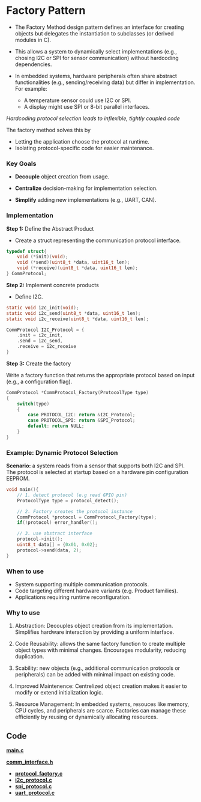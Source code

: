 # Factory Pattern

- The Factory Method design pattern defines an interface for
creating objects but delegates the instantiation to subclasses
(or derived modules in C).

- This allows a system to dynamically select implementations
(e.g., chosing I2C or SPI for sensor communication) without
hardcoding dependencies.

- In embedded systems, hardware peripherals often share abstract
functionalities (e.g., sending/receiving data) but differ in
implementation. For example:
    - A temperature sensor could use I2C or SPI.
    - A display might use SPI or 8-bit parallel interfaces.
    
_Hardcoding protocol selection leads to inflexible, tightly coupled
code_

The factory method solves this by

- Letting the application choose the protocol at runtime.
- Isolating protocol-specific code for easier maintenance.

### Key Goals

- **Decouple** object creation from usage.

- **Centralize** decision-making for implementation selection.

- **Simplify** adding new implementations (e.g., UART, CAN).

### Implementation

**Step 1:** Define the Abstract Product

- Create a struct representing the communication protocol interface.

```C
typedef struct{
    void (*init)(void);
    void (*send)(uint8_t *data, uint16_t len);
    void (*receive)(uint8_t *data, uint16_t len);
} CommProtocol;
```

**Step 2:** Implement concrete products

- Define I2C.

```C
static void i2c_init(void);
static void i2c_send(uint8_t *data, uint16_t len);
static void i2c_receive(uint8_t *data, uint16_t len);

CommProtocol I2C_Protocol = {
    .init = i2c_init,
    .send = i2c_send,
    .receive = i2c_receive
}
```

**Step 3:** Create the factory

Write a factory function that returns the appropriate protocol based
on input (e.g., a configuration flag).

```C
CommProtocol *CommProtocol_Factory(ProtocolType type)
{
    switch(type)
    {
        case PROTOCOL_I2C: return &I2C_Protocol;
        case PROTOCOL_SPI: return &SPI_Protocol;
        default: return NULL;
    }
}
```

### Example: Dynamic Protocol Selection

**Scenario:** a system reads from a sensor that supports both I2C
and SPI. The protocol is selected at startup based on a hardware pin
configuration EEPROM.

```C
void main(){
    // 1. detect protocol (e.g read GPIO pin)
    ProtocolType type = protocol_detect();

    // 2. Factory creates the protocol instance
    CommProtocol *protocol = CommProtocol_Factory(type);
    if(!protocol) error_handler();

    // 3. use abstract interface
    protocol->init();
    uint8_t data[] = {0x01, 0x02};
    protocol->send(data, 2);
}
```

### When to use

- System supporting multiple communication protocols.
- Code targeting different hardware variants (e.g. Product families).
- Applications requiring runtime reconfiguration.

### Why to use

1. Abstraction: Decouples object creation from its implementation. Simplifies
hardware interaction by providing a uniform interface.

2. Code Reusability: allows the same factory function to create multiple
object types with minimal changes. Encourages modularity, reducing duplication.

3. Scability: new objects (e.g., additional communication protocols or peripherals)
can be added with minimal impact on existing code.

4. Improved Maintenence: Centrelized object creation makes it easier to modify
or extend initialization logic.

5. Resource Management: In embedded systems, resouces like memory, CPU cycles,
and peripherals are scarce. Factories can manage these efficiently by reusing
or dynamically allocating resources.

## Code

**[main.c](app/Src/main.c)**

**[comm_interface.h](app/Inc/comm_interface.h)**

- **[protocol_factory.c](app/Src/protocol_factory.c)**
- **[i2c_protocol.c](app/Src/i2c_protocol.c)**
- **[spi_protocol.c](app/Src/spi_protocol.c)**
- **[uart_protocol.c](app/Src/uart_protocol.c)**
